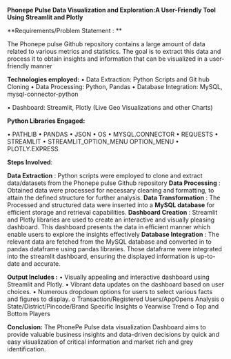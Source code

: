 **Phonepe Pulse Data Visualization and Exploration:A User-Friendly Tool Using Streamlit and Plotly**

**Requirements/Problem Statement : **

The Phonepe pulse Github repository contains a large amount of data related to
various metrics and statistics. The goal is to extract this data and process it to obtain
insights and information that can be visualized in a user-friendly manner

**Technologies employed:**
•	Data Extraction:  Python Scripts and Git hub Cloning
•	Data Processing: Python, Pandas
•	Database Integration: MySQL, mysql-connector-python

•	Dashboard: Streamlit, Plotly (Live Geo Visualizations and other Charts)

**Python Libraries Engaged:**

•	PATHLIB
•	PANDAS
•	JSON 
•	OS
•	MYSQL.CONNECTOR
•	REQUESTS
•	STREAMLIT
•	STREAMLIT_OPTION_MENU  OPTION_MENU
•	PLOTLY.EXPRESS


**Steps Involved**:

**Data Extraction** : Python scripts were employed to clone and extract data/datasets from the Phonepe pulse Github repository 
**Data Processing**   : Obtained data were processed for necessary cleaning and formatting, to attain the defined structure for further analysis. 
**Data Transformation** : The Processed and structured data were inserted into a **MySQL database** for efficient storage and retrieval capabilities.
**Dashboard Creation**  : Streamlit and Plotly libraries are used to create an interactive and visually pleasing dashboard. This dashboard presents the data in efficient manner which enable users to explore the insights effectively
**Database Integration** : The relevant data are fetched from the MySQL database and converted in to pandas dataframe using pandas libraries. Those dataframe were integrated into the streamlit dashboard, ensuring the displayed information is up-to-date and accurate.

**Output Includes :**
•	Visually appealing and interactive dashboard using Streamlit and Plotly.
•	Vibrant data updates on the dashboard based on user choices.
•	Numerous dropdown options for users to select various facts and figures to display.
  o	Transaction/Registered Users/AppOpens Analysis
  o	State/District/Pincode/Brand Specific Insights
  o	Yearwise Trend
  o	Top and Bottom Players
  
**Conclusion:**
 The PhonePe Pulse data visualization Dashboard aims to provide valuable business insights and data-driven decisions by quick and easy visualization of critical information and market rich and grey identification.


    
